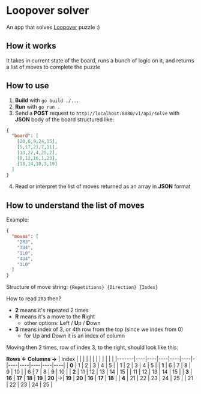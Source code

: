 # Loopover solver

An app that solves [Loopover](https://loopover.xyz/) puzzle :)

## How it works

It takes in current state of the board, runs a bunch of logic on it, and returns a list of moves to complete the puzzle

## How to use

1. **Build** with `go build ./...`
2. **Run** with `go run .`
3. Send a **POST** request to `http://localhost:8080/v1/api/solve` with **JSON** body of the board structured like:
```json
{
  "board": [
    [20,6,9,24,15],
    [5,17,21,7,11],
    [13,22,4,25,2],
    [8,12,16,1,23],
    [18,14,10,3,19]
  ]
}
```
4. Read or interpret the list of moves returned as an array in **JSON** format

## How to understand the list of moves
Example:
```json
{
  "moves": [
    "2R3",
    "3U4",
    "1L0",
    "4U4",
    "1L0"
  ]
}
```
Structure of move string:
`{Repetitions} {Direction} {Index}`

How to read `2R3` then?
- **2** means it's repeated 2 times
- **R** means it's a move to the **R**ight
  - other options: **L**eft / **U**p / **D**own
- **3** means index of 3, or 4th row from the top (since we index from 0)
  - for Up and Down it is an index of column

Moving then 2 times, row of index 3, to the right, should look like this:  

**Rows ↓** **Columns →**
| Index |    |    |    |    |    | |    |    |    |    |    |
|-------|----|----|----|----|----|-|----|----|----|----|----|
| **0** |  1 |  2 |  3 |  4 |  5 | |  1 |  2 |  3 |  4 |  5 |
| **1** |  6 |  7 |  8 |  9 | 10 | |  6 |  7 |  8 |  9 | 10 |
| **2** | 11 | 12 | 13 | 14 | 15 | | 11 | 12 | 13 | 14 | 15 |
| **3** | **16** | **17** | **18** | **19** | **20** |→| **19** | **20** | **16** | **17** | **18** |
| **4** | 21 | 22 | 23 | 24 | 25 | | 21 | 22 | 23 | 24 | 25 |

